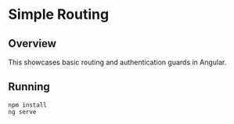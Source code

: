 # Simple Routing

## Overview 

This showcases basic routing and authentication guards in Angular.

## Running
```
npm install
ng serve
```
